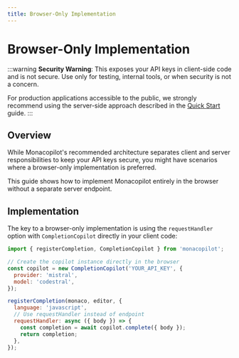 ```yaml
---
title: Browser-Only Implementation
---
```


# Browser-Only Implementation

:::warning
**Security Warning**: This exposes your API keys in client-side code and is not secure. Use only for testing, internal tools, or when security is not a concern.

For production applications accessible to the public, we strongly recommend using the server-side approach described in the [Quick Start](/) guide.
:::

## Overview

While Monacopilot's recommended architecture separates client and server responsibilities to keep your API keys secure, you might have scenarios where a browser-only implementation is preferred.

This guide shows how to implement Monacopilot entirely in the browser without a separate server endpoint.

## Implementation

The key to a browser-only implementation is using the `requestHandler` option with `CompletionCopilot` directly in your client code:

```javascript
import { registerCompletion, CompletionCopilot } from 'monacopilot';

// Create the copilot instance directly in the browser
const copilot = new CompletionCopilot('YOUR_API_KEY', {
  provider: 'mistral',
  model: 'codestral',
});

registerCompletion(monaco, editor, {
  language: 'javascript',
  // Use requestHandler instead of endpoint
  requestHandler: async ({ body }) => {
    const completion = await copilot.complete({ body });
    return completion;
  },
});
```
